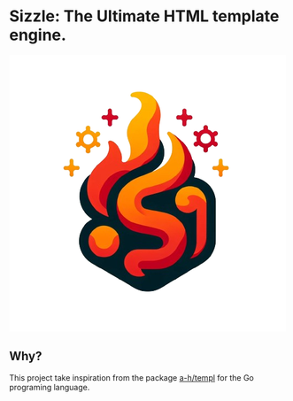 # Sizzle: The Ultimate HTML template engine.

![Sizzle logo](./assets/sizzle-logo.png "Sizzle logo")

## Why?

This project take inspiration from the package [a-h/templ](https://github.com/a-h/templ) for the Go programing language.
